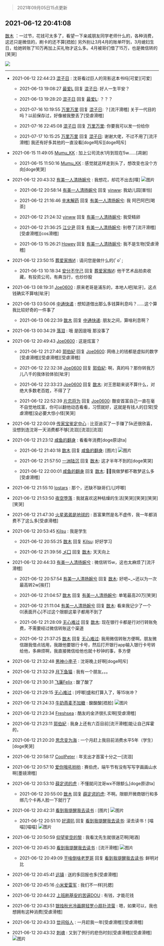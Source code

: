> 2021年09月05日15点更新
<link rel="stylesheet" href="https://cdn.jsdelivr.net/gh/taotie6/sampleJSON@main/css/photo_show.css">


 ## 2021-06-12 20:41:08 

 [㪚木](https://www.coolapk.com/feed/27685141?shareKey=Njg1NWU3Y2Y1NzdmNjEzMTc4MGM~) ：一过节，花钱可太多了，看望一下亲戚朋友同学老师什么的，各种消费，这还只是微信的，刷卡的还不算[捂脸]
另外别让3月4月的账单吓到，3月媳妇生日，给她转账了10万再加上买礼物才这么多。4月被哥们借了15万，也是微信转的[笑哭] 

<div class="album">
<img class="img-item" src="https://image.coolapk.com/feed/2021/0612/20/1081091_69ca124b_1382_9218@1080x2150.jpeg" />
</div>

 ------- 

- 2021-06-12 22:44:23 [混子日](uid=1878276) : 沈哥看过巨人的背影这本书吗[可爱][可爱] 

    - 2021-06-13 19:08:27 [最爱L](uid=1425909) 回复 [混子日](uid=1878276): 好人一生平安？ 

    - 2021-06-13 19:28:20 [混子日](uid=1878276) 回复 [最爱L](uid=1425909): ？？？ 

    - 2021-07-16 10:19:55 [万里万里](uid=4399238) 回复 [混子日](uid=1878276): ？[流汗滑稽] 关于一代目的吗？以前保存过，好像被我整丢了[受虐滑稽] 

    - 2021-07-16 22:45:08 [混子日](uid=1878276) 回复 [万里万里](uid=4399238): 你要我可以发一份给你 

    - 2021-07-17 10:15:25 [万里万里](uid=4399238) 回复 [混子日](uid=1878276): 谢谢大佬，不过不用了[流汗滑稽] 我还有好多其他的一直没看[doge呵斥][doge呵斥] 

- 2021-06-15 11:49:05 [Mumu_KK](uid=1355663) : 加上公司流水1月到现在5w……[凋谢] 

    - 2021-06-15 11:50:16 [Mumu_KK](uid=1355663) : 感觉就这样走到头了，想改变也没个方向[doge笑哭] 

- 2021-06-12 20:43:32 [有美一人清扬婉兮](uid=1179818) : 我想花，却花不出去[噗] ![图片](https://image.coolapk.com/feed/2021/0612/20/1179818_29b9229a_1811_7149@1080x2400.jpeg)

    - 2021-06-12 20:58:14 [有美一人清扬婉兮](uid=1179818) 回复 [yinww](uid=947584): 我幼儿园[害怕] 

    - 2021-06-12 21:16:46 [辛末解药](uid=1316924) 回复 [有美一人清扬婉兮](uid=1179818): 我 阿巴阿巴[喝茶] 

    - 2021-06-12 21:24:32 [yinww](uid=947584) 回复 [有美一人清扬婉兮](uid=1179818): 我受精卵 

    - 2021-06-12 21:36:25 [江少尹](uid=3524927) 回复 [有美一人清扬婉兮](uid=1179818): 别卷了[流汗滑稽][受虐滑稽][cos滑稽] 

    - 2021-06-13 15:26:21 [Howey](uid=2814167) 回复 [有美一人清扬婉兮](uid=1179818): 我不是生物[受虐滑稽] 

- 2021-06-12 23:50:15 [葬爱家族И](uid=646997) : 请问您是做什么的(ﾟoﾟ; 

    - 2021-06-13 10:18:34 [安分不守己](uid=708582) 回复 [葬爱家族И](uid=646997): 他干艺术品拍卖收藏，有投资公司，有典当行，也炒炒股 

- 2021-06-13 08:19:31 [Joe0600](uid=7115636) : 原来老哥是浦东的，本地人吧[呲牙]，这点钱确实不算啥[呲牙] 

- 2021-06-13 03:50:06 [中通快递](uid=524633) : 想知道借出那么多钱算利息吗？......这个算我比较好奇的一件事了 

    - 2021-06-13 06:22:39 [㪚木](uid=1081091) 回复 [中通快递](uid=524633): 朋友之间，算啥利息啊？ 

- 2021-06-13 00:34:29 [落泪](uid=853402) : 哦 是因是哦 那没事了 

- 2021-06-12 20:49:43 [Joe0600](uid=7115636) : 这是炫富？ 

    - 2021-06-12 21:27:40 [郭伯紀](uid=2859803) 回复 [Joe0600](uid=7115636): 网络上的钱都是虚拟的数字[受虐滑稽][受虐滑稽][受虐滑稽] 

    - 2021-06-12 22:32:38 [Joe0600](uid=7115636) 回复 [郭伯紀](uid=2859803): 啊，真的吗？那你转我万儿八千的我体验体验[呲牙] 

    - 2021-06-12 22:33:23 [Joe0600](uid=7115636) 回复 [㪚木](uid=1081091): 对王思聪来说不算什么，对绝大多数老百姓，不得了了 

    - 2021-06-12 22:52:39 [片恋将为](uid=3103451) 回复 [Joe0600](uid=7115636): 酷安首富自己一直在毫不自觉地炫富，你可以翻他动态看看，习惯就好，这就是有钱人的日常[受虐滑稽]没必要大惊小怪[笑哭] 

- 2021-06-12 22:00:09 [传家宝鉴定中心](uid=1537223) : 比亚迪买了一手赚了5k还很欣喜，没想到连沈哥一天消费都不够[流泪][流泪][流泪] 

- 2021-06-12 21:23:12 [咸鱼的翻身](uid=3945270) : 看看年消费[doge原谅ta] 

    - 2021-06-12 21:40:18 [㪚木](uid=1081091) 回复 [咸鱼的翻身](uid=3945270): [图片] ![图片](https://image.coolapk.com/feed/2021/0612/21/1081091_cd6acf4b_5217_9697@1080x748.jpeg)

    - 2021-06-12 21:57:50 [一洲陆沉](uid=889471) 回复 [㪚木](uid=1081091): 这才半年不到的[doge笑哭] 

    - 2021-06-12 22:00:01 [咸鱼的翻身](uid=3945270) 回复 [㪚木](uid=1081091): 🍋🍋我做梦都不敢梦这么多[受虐滑稽] 

- 2021-06-12 21:55:10 [lostars](uid=2165786) : 那个，还缺不缺哥们儿[哼唧] 

- 2021-06-12 21:53:50 [夜空堕落](uid=2633793) : 我就喜欢这种枯燥的生活[笑哭][笑哭][笑哭][笑哭] 

- 2021-06-12 21:47:30 [火星弟弟是地球的](uid=488632) : 首富果然是名不虚传，我一年都消费不了这么多[受虐滑稽] 

- 2021-06-12 20:53:45 [Kilsu](uid=2093883) : 我是学生 

    - 2021-06-12 20:55:25 [㪚木](uid=1081091) 回复 [Kilsu](uid=2093883): 好好学习 

    - 2021-06-12 21:39:56 [乄囗](uid=759206) 回复 [㪚木](uid=1081091): 天天向上 

- 2021-06-12 20:44:33 [有美一人清扬婉兮](uid=1179818) : 微信转15w，这也太麻烦了[流汗滑稽] 

    - 2021-06-12 20:57:54 [有美一人清扬婉兮](uid=1179818) 回复 [㪚木](uid=1081091): 好吧~_~还以为一次最高转2w[挨打] 

    - 2021-06-12 21:04:57 [㪚木](uid=1081091) 回复 [有美一人清扬婉兮](uid=1179818): 单笔最高20万[笑哭] 

    - 2021-06-12 21:11:04 [有美一人清扬婉兮](uid=1179818) 回复 [㪚木](uid=1081091): 看来我记少了一个0[表面开心]不过这个限额这辈子都用不到了 

    - 2021-06-12 21:28:09 [无心难过](uid=3681127) 回复 [㪚木](uid=1081091): 现在银行卡都是行对行转账免费，不需要经过微信转账这个渠道 

    - 2021-06-12 21:37:25 [㪚木](uid=1081091) 回复 [无心难过](uid=3681127): 我用微信转账方便啊。朋友微信跟我借点钱用，我跟他要银行卡号，然后打开银行app输入银行卡号转给他，多麻烦啊，我直接微信给他也就十秒钟的事，多方便 

- 2021-06-12 21:32:48 [男神小李子](uid=1296637) : 沈哥晚上好啊[doge呵斥] 

- 2021-06-12 21:32:29 [月下鱼猫](uid=1362030) : 我有一个朋友。。。 

- 2021-06-12 21:30:31 [飞廉Felix](uid=900024) : 酸了酸了 

- 2021-06-12 21:29:15 [无心难过](uid=3681127) : [哼唧]盛和打算入了，等15块冲？ 

- 2021-06-12 21:24:33 [牛奶燕麦不加糖](uid=633325) : 酸酸酸[捂脸] ![图片](https://image.coolapk.com/feed/2021/0529/20/633325_92d49907_2230_8894@240x240.jpeg)

- 2021-06-12 21:23:34 [Freshsea](uid=1997345) : 酷友的金济很扎实啊[受虐滑稽] 

- 2021-06-12 21:23:11 [郭伯紀](uid=2859803) : 我身上还有六百目前[流汗滑稽]能让自己挥霍的， 

- 2021-06-12 21:20:20 [思念变为海](uid=3297485) : 一个月赶上我目前消费水平5年（学生）[doge笑哭] 

- 2021-06-12 20:58:17 [CoolPeter](uid=1437066) : 年支出才首富十分之一[流泪] 

- 2021-06-12 20:57:10 [爱你哦吼哟哟](uid=2337567) : 赛伯虎，端午节有没有写写字画画山水啊[墨镜滑稽] 

- 2021-06-12 20:53:10 [薛定谔的虎](uid=1167525) : 不懂就问沈哥wx不限额么[doge原谅ta] 

    - 2021-06-12 20:55:00 [㪚木](uid=1081091) 回复 [薛定谔的虎](uid=1167525): 不啊。限额开微商银行和多绑几个卡再人脸一下就行了 

- 2021-06-12 20:42:31 [看到我提醒我去读书](uid=2577914) : [图片] ![图片](https://image.coolapk.com/feed/2021/0612/20/2577914_b0c39a9f_1750_6193@329x173.jpeg)

    - 2021-06-12 20:51:10 [好滴叭](uid=5526219) 回复 [看到我提醒我去读书](uid=2577914): 滚去读书！[喵喵][喵喵] ![图片](https://image.coolapk.com/feed/2021/0513/06/5526219_c5d1ca9b_9580_4708@300x157.jpeg)

- 2021-06-12 20:50:59 [仰望星空的黎](uid=1961388) : 我看沈先生就很迷茫啊[喝酒] 

- 2021-06-12 20:45:30 [看到我提醒我去读书](uid=2577914) : [流汗滑稽] ![图片](https://image.coolapk.com/feed/2021/0612/20/2577914_6f868c49_1929_6795@1080x2400.jpeg)

    - 2021-06-12 20:49:09 [干啥倒啥老罗哥](uid=2936994) 回复 [看到我提醒我去读书](uid=2577914): 鲜明对比 

- 2021-06-12 20:45:41 [远镇](uid=1471248) : 送的多回报也多[受虐滑稽] 

- 2021-06-12 20:45:16 [小米爱雷军](uid=614429) : 我们不一样[托腮] 

- 2021-06-12 20:44:22 [上班刷基安的苦逼DOU](uid=919898) : 有钱，才能花钱 

- 2021-06-12 20:43:51 [银烛秋光冷画屏轻罗小扇扑流萤](uid=1621260) : 嗯，如果可以，我也想拥有这种消费[受虐滑稽] 

- 2021-06-12 20:43:33 [丗间俗人](uid=1114269) : 一月赶我一年[受虐滑稽][受虐滑稽] 

- 2021-06-12 20:43:32 [刺魂](uid=1662383) : 又到了例行的悲伤时刻[受虐滑稽][受虐滑稽] ![图片](https://image.coolapk.com/feed/2021/0612/20/1662383_7912bfb0_1810_816@640x640.jpeg)

